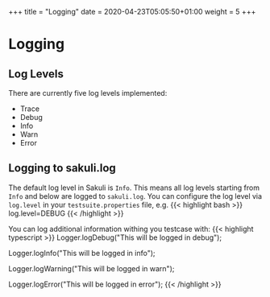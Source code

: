 +++
title = "Logging"
date =  2020-04-23T05:05:50+01:00
weight = 5
+++

# Logging

## Log Levels

There are currently five log levels implemented:

- Trace
- Debug
- Info
- Warn
- Error

## Logging to sakuli.log

The default log level in Sakuli is `Info`. This means all log levels starting from `Info` and below are logged to
`sakuli.log`. You can configure the log level via `log.level` in your `testsuite.properties` file, e.g.
{{< highlight bash >}}
log.level=DEBUG
{{< /highlight >}}


You can log additional information withing you testcase with:
{{< highlight typescript >}}
Logger.logDebug("This will be logged in debug");

Logger.logInfo("This will be logged in info");

Logger.logWarning("This will be logged in warn");

Logger.logError("This will be logged in error");
{{< /highlight >}}
